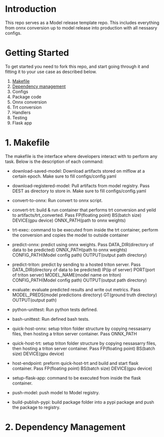 # Introduction 
This repo serves as a Model release template repo. This includes everything from onnx conversion up to model release into production with all nessasry configs.

# Getting Started
To get started you need to fork this repo, and start going through it and fitting it to your use case as described below.
1.	[Makefile](#1-makefile)
2.	[Dependency management](#2-dependency-management)
3.  Configs
4.	Package code
5.	Onnx conversion
6.  Trt conversion
7.  Handlers
8.  Testing
9.  Flask app

# 1. Makefile
The makefile is the interface where developers interact with to perform any task. Below is the description of each command:
- download-saved-model: Download artifacts stored on mlflow at a certain epoch. Make sure to fill configs/config.yaml

- download-registered-model: Pull artifacts from model registry. Pass DEST as directory to store in. Make sure to fill configs/config.yaml

- convert-to-onnx: Run convert to onnx script.

- convert-trt: build & run container that performs trt 
conversion and yeild to artifacts/trt_converted. Pass FP(floating point) BS(batch size) DEVICE(gpu device) ONNX_PATH(path to onnx weights)
- trt-exec: command to be executed from inside the trt container, perform the conversion and copies the model to outside container

- predict-onnx: predict using onnx weights. Pass DATA_DIR(directory of data to be predicted) ONNX_PATH(path to onnx weights) CONFIG_PATH(Model config path) OUTPUT(output path directory)

- predict-triton: predict by sending to a hosted triton server. Pass DATA_DIR(directory of data to be predicted) IP(ip of server) PORT(port of triton server) MODEL_NAME(model name on triton) CONFIG_PATH(Model config path) OUTPUT(output path directory)

- evaluate: evaluate predicted results and write out metrics. Pass MODEL_PREDS(model predictions directory) GT(ground truth directory) OUTPUT(output path)

- python-unittest: Run python tests defined.

- bash-unittest: Run defined bash tests.

- quick-host-onnx: setup triton folder structure by copying nessasarry files, then hosting a triton server container. Pass ONNX_PATH

- quick-host-trt: setup triton folder structure by copying nessasarry files, then hosting a triton server container. Pass FP(floating point) BS(batch size) DEVICE(gpu device)

- host-endpoint: preform quick-host-trt and build and start flask container. Pass FP(floating point) BS(batch size) DEVICE(gpu device)

- setup-flask-app: command to be executed from inside the flask container.

- push-model: push model to Model registry.

- build-publish-pypi: build package folder into a pypi package and push the package to registry. 



# 2. Dependency Management
